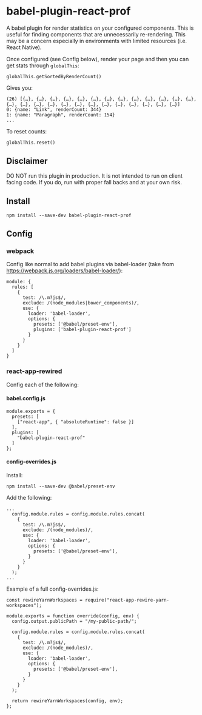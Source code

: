 # babel-plugin-react-prof
A babel plugin for render statistics on your configured components. This is useful for finding components
that are unnecessarily re-rendering. This may be a concern especially in environments with limited resources
(i.e. React Native).

Once configured (see Config below), render your page and then you can get stats through `globalThis`:

```
globalThis.getSortedByRenderCount()
```

Gives you:

```
(26) [{…}, {…}, {…}, {…}, {…}, {…}, {…}, {…}, {…}, {…}, {…}, {…}, {…}, {…}, {…}, {…}, {…}, {…}, {…}, {…}, {…}, {…}, {…}, {…}, {…}, {…}]
0: {name: "Link", renderCount: 344}
1: {name: "Paragraph", renderCount: 154}
...
```

To reset counts:

```
globalThis.reset()
```

## Disclaimer
DO NOT run this plugin in production. It is not intended to run on client facing code. If you do, run with
proper fall backs and at your own risk.

## Install

```
npm install --save-dev babel-plugin-react-prof
```

## Config

### webpack
Config like normal to add babel plugins via babel-loader (take from 
https://webpack.js.org/loaders/babel-loader/):

```
module: {
  rules: [
    {
      test: /\.m?js$/,
      exclude: /(node_modules|bower_components)/,
      use: {
        loader: 'babel-loader',
        options: {
          presets: ['@babel/preset-env'],
          plugins: ['babel-plugin-react-prof']
        }
      }
    }
  ]
}
```

### react-app-rewired
Config each of the following:

#### babel.config.js

```
module.exports = {
  presets: [
    ["react-app", { "absoluteRuntime": false }]
  ],
  plugins: [
    "babel-plugin-react-prof"
  ]
};
```

#### config-overrides.js
Install:

```
npm install --save-dev @babel/preset-env
```

Add the following:

```
...
  config.module.rules = config.module.rules.concat(
    {
      test: /\.m?js$/,
      exclude: /(node_modules)/,
      use: {
        loader: 'babel-loader',
        options: {
          presets: ['@babel/preset-env'],
        }
      }
    }
  );
...
```

Example of a full config-overrides.js:

```
const rewireYarnWorkspaces = require("react-app-rewire-yarn-workspaces");

module.exports = function override(config, env) {
  config.output.publicPath = "/my-public-path/";

  config.module.rules = config.module.rules.concat(
    {
      test: /\.m?js$/,
      exclude: /(node_modules)/,
      use: {
        loader: 'babel-loader',
        options: {
          presets: ['@babel/preset-env'],
        }
      }
    }
  );

  return rewireYarnWorkspaces(config, env);
};
```

